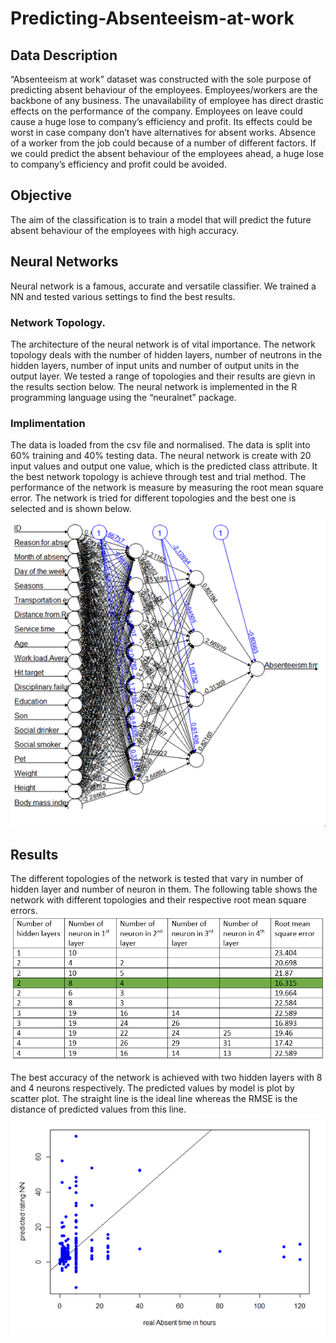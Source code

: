 # Predicting-Absenteeism-at-work

## Data Description
“Absenteeism at work” dataset was constructed with the sole purpose of predicting absent behaviour of the employees. Employees/workers are the backbone of any business. The unavailability of employee has direct drastic effects on the performance of the company. Employees on leave could cause a huge lose to company’s efficiency and profit. Its effects could be worst in case company don’t have alternatives for absent works. Absence of a worker from the job could because of a number of different factors. If we could predict the absent behaviour of the employees ahead, a huge lose to company’s efficiency and profit could be avoided.     

## Objective
The aim of the classification is to train a model that will predict the future absent behaviour of the employees with high accuracy.

## Neural Networks
Neural network is a famous, accurate and versatile classifier. We trained a NN and tested various settings to find the best results.
### Network Topology.
The architecture of the neural network is of vital importance. The network topology deals with the number of hidden layers, number of neutrons in the hidden layers, number of input units and number of output units in the output layer. We tested a range of topologies and their results are gievn in the results section below.
The neural network is implemented in the R programming language using the “neuralnet” package. 
### Implimentation
The data is loaded from the csv file and normalised. The data is split into 60% training and 40% testing data. The neural network is create with 20 input values and output one value, which is the predicted class attribute. It the best network topology is achieve through test and trial method. The performance of the network is measure by measuring the root mean square error. The network is tried for different topologies and the best one is selected and is shown below. 
![Neural Network](NN.png)

## Results
The different topologies of the network is tested that vary in number of hidden layer and number of neuron in them. The following table shows the network with different topologies and their respective root mean square errors. 
![Topology](results.png)

The best accuracy of the network is achieved with two hidden layers with 8 and 4 neurons respectively. The predicted values by model is plot by scatter plot. The straight line is the ideal line whereas the RMSE is the distance of predicted values from this line. 
![Plot](NN_result.png)
